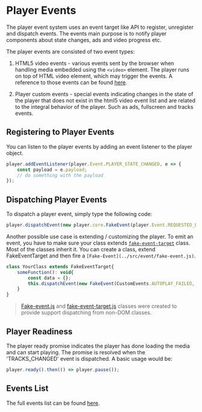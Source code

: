 # Player Events
The player event system uses an event target like API to register, unregister and dispatch events. The events main purpose is to notify player components about state changes, ads and video progress etc.

The player events are consisted of two event types:

 1. HTML5 video events - various events sent by the browser when handling media embedded using the `<video>` element. The player runs on top of HTML video element, which may trigger the events. A reference to those events can be found [here](https://developer.mozilla.org/en-US/docs/Web/Guide/Events/Media_events).

 2. Player custom events - special events indicating changes in the state of the player that does not exist in the html5 video event list and are related to the integral behavior of the player. Such as ads, fullscreen and tracks events.

## Registering to Player Events

You can listen to the player events by adding an event listener to the player object.

```javascript
player.addEventListener(player.Event.PLAYER_STATE_CHANGED, e => {
    const payload = e.payload;
	// do something with the payload
});
```

## Dispatching Player Events

To dispatch a player event, simply type the following code:
```javascript
player.dispatchEvent(new player.core.FakeEvent(player.Event.REQUESTED_ENTER_FULLSCREEN, optionalData));
```

Another possible use case is extending / customizing the player.
To emit an event, you have to make sure your class extends [`fake-event-target`](../src/event/fake-event-target.js) class. Most of the classes inherit it. You can create a class, extend FakeEventTarget and then fire a `[Fake-Event](../src/event/fake-event.js)`.

```javascript
class YourClass extends FakeEventTarget{
	someFunction(): void{
		const data = {};
		this.dispatchEvent(new FakeEvent(CustomEvents.AUTOPLAY_FAILED, data))
	}
}
```
> [Fake-event.js](../src/event/fake-event.js) and [fake-event-target.js](../src/event/fake-event-target.js) classes were created to provide support dispatching from non-DOM classes.

## Player Readiness
The player ready promise indicates the player has done loading the media and can start playing. The promise is resolved when the 'TRACKS_CHANGED' event is dispatched.
A basic usage would be:

```javascript
player.ready().then(() => player.pause());
```

## Events List
The full events list can be found [here](../src/event/events.js).
